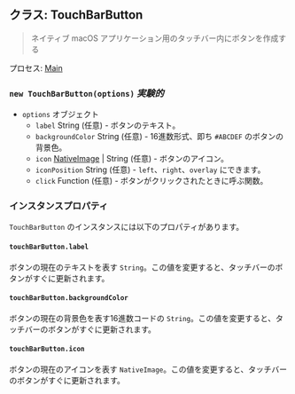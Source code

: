 ## クラス: TouchBarButton

> ネイティブ macOS アプリケーション用のタッチバー内にボタンを作成する

プロセス: [Main](../tutorial/application-architecture.md#main-and-renderer-processes)

### `new TouchBarButton(options)` *実験的*

* `options` オブジェクト 
  * `label` String (任意) - ボタンのテキスト。
  * `backgroundColor` String (任意) - 16進数形式、即ち `#ABCDEF` のボタンの背景色。
  * `icon` [NativeImage](native-image.md) | String (任意) - ボタンのアイコン。
  * `iconPosition` String (任意) - `left`、`right`、`overlay` にできます。
  * `click` Function (任意) - ボタンがクリックされたときに呼ぶ関数。

### インスタンスプロパティ

`TouchBarButton` のインスタンスには以下のプロパティがあります。

#### `touchBarButton.label`

ボタンの現在のテキストを表す `String`。この値を変更すると、タッチバーのボタンがすぐに更新されます。

#### `touchBarButton.backgroundColor`

ボタンの現在の背景色を表す16進数コードの `String`。この値を変更すると、タッチバーのボタンがすぐに更新されます。

#### `touchBarButton.icon`

ボタンの現在のアイコンを表す `NativeImage`。この値を変更すると、タッチバーのボタンがすぐに更新されます。